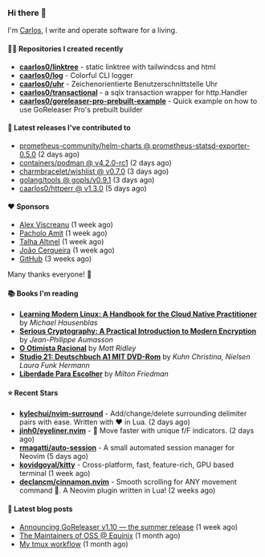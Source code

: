 ### Hi there 👋

I'm [Carlos](https://caarlos0.dev), I write and operate software for a living.

#### 👨‍💻 Repositories I created recently
- **[caarlos0/linktree](https://github.com/caarlos0/linktree)** - static linktree with tailwindcss and html
- **[caarlos0/log](https://github.com/caarlos0/log)** - Colorful CLI logger
- **[caarlos0/uhr](https://github.com/caarlos0/uhr)** - Zeichenorientierte Benutzerschnittstelle Uhr
- **[caarlos0/transactional](https://github.com/caarlos0/transactional)** - a sqlx transaction wrapper for http.Handler
- **[caarlos0/goreleaser-pro-prebuilt-example](https://github.com/caarlos0/goreleaser-pro-prebuilt-example)** - Quick example on how to use GoReleaser Pro&#39;s prebuilt builder

#### 🚀 Latest releases I've contributed to


- [prometheus-community/helm-charts @ prometheus-statsd-exporter-0.5.0](https://github.com/prometheus-community/helm-charts/releases/tag/prometheus-statsd-exporter-0.5.0) (2 days ago)
- [containers/podman @ v4.2.0-rc1](https://github.com/containers/podman/releases/tag/v4.2.0-rc1) (2 days ago)
- [charmbracelet/wishlist @ v0.7.0](https://github.com/charmbracelet/wishlist/releases/tag/v0.7.0) (3 days ago)
- [golang/tools @ gopls/v0.9.1](https://github.com/golang/tools/releases/tag/gopls%2Fv0.9.1) (3 days ago)
- [caarlos0/httperr @ v1.3.0](https://github.com/caarlos0/httperr/releases/tag/v1.3.0) (5 days ago)

#### ❤️ Sponsors
- [Alex Viscreanu](https://github.com/aexvir) (1 week ago)
- [Pacholo Amit](https://github.com/pacholoamit) (1 week ago)
- [Talha Altınel](https://github.com/MrWormHole) (1 week ago)
- [João Cerqueira](https://github.com/crqra) (1 week ago)
- [GitHub](https://github.com/github) (3 weeks ago)

Many thanks everyone! 🙏

#### 📚 Books I'm reading
- **[Learning Modern Linux: A Handbook for the Cloud Native Practitioner](https://www.goodreads.com/book/show/59891130-learning-modern-linux)** by _Michael Hausenblas_
- **[Serious Cryptography: A Practical Introduction to Modern Encryption](https://www.goodreads.com/book/show/36265193-serious-cryptography)** by _Jean-Philippe Aumasson_
- **[O Otimista Racional](https://www.goodreads.com/book/show/32706964-o-otimista-racional)** by _Matt Ridley_
- **[Studio 21: Deutschbuch A1 MIT DVD-Rom](https://www.goodreads.com/book/show/25495148-studio-21)** by _Kuhn Christina, Nielsen Laura Funk Hermann_
- **[Liberdade Para Escolher](https://www.goodreads.com/book/show/17238591-liberdade-para-escolher)** by _Milton Friedman_

#### ⭐ Recent Stars


- **[kylechui/nvim-surround](https://github.com/kylechui/nvim-surround)** - Add/change/delete surrounding delimiter pairs with ease. Written with :heart: in Lua. (2 days ago)
- **[jinh0/eyeliner.nvim](https://github.com/jinh0/eyeliner.nvim)** - 👀 Move faster with unique f/F indicators. (2 days ago)
- **[rmagatti/auto-session](https://github.com/rmagatti/auto-session)** - A small automated session manager for Neovim (5 days ago)
- **[kovidgoyal/kitty](https://github.com/kovidgoyal/kitty)** - Cross-platform, fast, feature-rich, GPU based terminal (1 week ago)
- **[declancm/cinnamon.nvim](https://github.com/declancm/cinnamon.nvim)** - Smooth scrolling for ANY movement command 🤯. A Neovim plugin written in Lua! (2 weeks ago)

#### 📄 Latest blog posts
- [Announcing GoReleaser v1.10 — the summer release](https://carlosbecker.com/posts/goreleaser-v1.10/) (1 week ago)
- [The Maintainers of OSS @ Equinix](https://carlosbecker.com/posts/equinix-maintainers-oss/) (1 month ago)
- [My tmux workflow](https://carlosbecker.com/posts/tmux-sessionizer/) (1 month ago)
